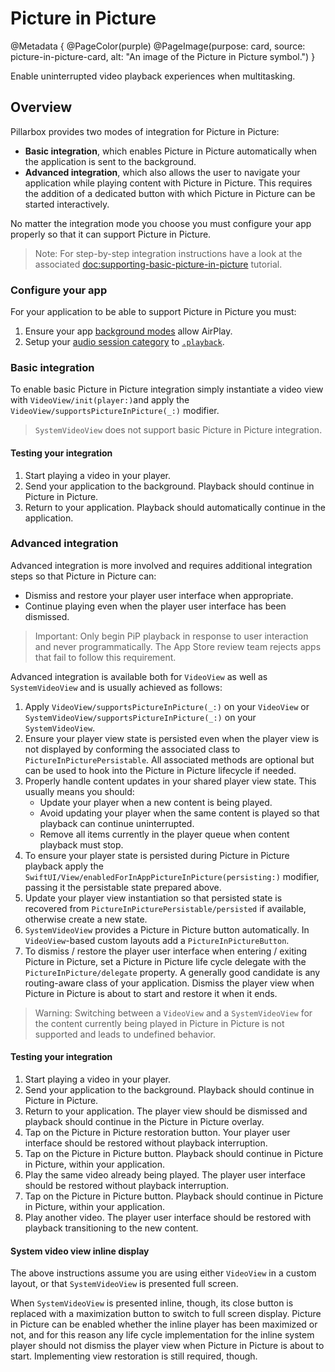 # Picture in Picture

@Metadata {
    @PageColor(purple)
    @PageImage(purpose: card, source: picture-in-picture-card, alt: "An image of the Picture in Picture symbol.")
}

Enable uninterrupted video playback experiences when multitasking.

## Overview

Pillarbox provides two modes of integration for Picture in Picture:

- **Basic integration**, which enables Picture in Picture automatically when the application is sent to the background.
- **Advanced integration**, which also allows the user to navigate your application while playing content with Picture in Picture. This requires the addition of a dedicated button with which Picture in Picture can be started interactively.

No matter the integration mode you choose you must configure your app properly so that it can support Picture in Picture.

> Note: For step-by-step integration instructions have a look at the associated <doc:supporting-basic-picture-in-picture> tutorial.

### Configure your app

For your application to be able to support Picture in Picture you must:

1. Ensure your app [background modes](https://developer.apple.com/documentation/avfoundation/media_playback/configuring_your_app_for_media_playback#4182619) allow AirPlay.
2. Setup your [audio session category](https://developer.apple.com/documentation/avfoundation/streaming_and_airplay/supporting_airplay_in_your_app#2929254) to [`.playback`](https://developer.apple.com/documentation/avfaudio/avaudiosession/category/1616509-playback).

### Basic integration

To enable basic Picture in Picture integration simply instantiate a video view with ``VideoView/init(player:)``and apply the ``VideoView/supportsPictureInPicture(_:)`` modifier.

> ``SystemVideoView`` does not support basic Picture in Picture integration.

#### Testing your integration

1. Start playing a video in your player.
2. Send your application to the background. Playback should continue in Picture in Picture.
3. Return to your application. Playback should automatically continue in the application.

### Advanced integration

Advanced integration is more involved and requires additional integration steps so that Picture in Picture can:

- Dismiss and restore your player user interface when appropriate.
- Continue playing even when the player user interface has been dismissed.

> Important: Only begin PiP playback in response to user interaction and never programmatically. The App Store review team rejects apps that fail to follow this requirement.

Advanced integration is available both for ``VideoView`` as well as ``SystemVideoView`` and is usually achieved as follows:

1. Apply ``VideoView/supportsPictureInPicture(_:)`` on your ``VideoView`` or ``SystemVideoView/supportsPictureInPicture(_:)`` on your ``SystemVideoView``.
2. Ensure your player view state is persisted even when the player view is not displayed by conforming the associated class to ``PictureInPicturePersistable``. All associated methods are optional but can be used to hook into the Picture in Picture lifecycle if needed.
3. Properly handle content updates in your shared player view state. This usually means you should:
    - Update your player when a new content is being played.
    - Avoid updating your player when the same content is played so that playback can continue uninterrupted.
    - Remove all items currently in the player queue when content playback must stop.
4. To ensure your player state is persisted during Picture in Picture playback apply the ``SwiftUI/View/enabledForInAppPictureInPicture(persisting:)`` modifier, passing it the persistable state prepared above.
5. Update your player view instantiation so that persisted state is recovered from ``PictureInPicturePersistable/persisted`` if available, otherwise create a new state.
6. ``SystemVideoView`` provides a Picture in Picture button automatically. In ``VideoView``-based custom layouts add a ``PictureInPictureButton``.
7. To dismiss / restore the player user interface when entering / exiting Picture in Picture, set a Picture in Picture life cycle delegate with the ``PictureInPicture/delegate`` property. A  generally good candidate is any routing-aware class of your application. Dismiss the player view when Picture in Picture is about to start and restore it when it ends.

> Warning: Switching between a ``VideoView`` and a ``SystemVideoView`` for the content currently being played in Picture in Picture is not supported and leads to undefined behavior.

#### Testing your integration

1. Start playing a video in your player.
2. Send your application to the background. Playback should continue in Picture in Picture.
3. Return to your application. The player view should be dismissed and playback should continue in the Picture in Picture overlay.
4. Tap on the Picture in Picture restoration button. Your player user interface should be restored without playback interruption.
5. Tap on the Picture in Picture button. Playback should continue in Picture in Picture, within your application.
6. Play the same video already being played. The player user interface should be restored without playback interruption.
7. Tap on the Picture in Picture button. Playback should continue in Picture in Picture, within your application.
8. Play another video. The player user interface should be restored with playback transitioning to the new content.

#### System video view inline display

The above instructions assume you are using either `VideoView` in a custom layout, or  that ``SystemVideoView`` is presented full screen.

When ``SystemVideoView`` is presented inline, though, its close button is replaced with a maximization button to switch to full screen display. Picture in Picture can be enabled whether the inline player has been maximized or not, and for this reason any life cycle implementation for the inline system player should not dismiss the player view when Picture in Picture is about to start. Implementing view restoration is still required, though.
